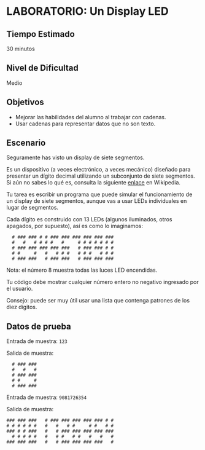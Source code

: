 # LABORATORIO: Un Display LED

## Tiempo Estimado

30 minutos

## Nivel de Dificultad

Medio

## Objetivos

* Mejorar las habilidades del alumno al trabajar con cadenas.
* Usar cadenas para representar datos que no son texto.

## Escenario

Seguramente has visto un display de siete segmentos.

Es un dispositivo (a veces electrónico, a veces mecánico) diseñado para presentar un dígito decimal utilizando un subconjunto de siete segmentos. Si aún no sabes lo qué es, consulta la siguiente [enlace](https://en.wikipedia.org/wiki/Seven-segment_display) en Wikipedia.

Tu tarea es escribir un programa que puede simular el funcionamiento de un display de siete segmentos, aunque vas a usar LEDs individuales en lugar de segmentos.

Cada dígito es construido con 13 LEDs (algunos iluminados, otros apagados, por supuesto), así es como lo imaginamos:

```
  # ### ### # # ### ### ### ### ### ### 
  #   #   # # # #   #     # # # # # # # 
  # ### ### ### ### ###   # ### ### # # 
  # #     #   #   # # #   # # #   # # # 
  # ### ###   # ### ###   # ### ### ###
```
Nota: el número 8 muestra todas las luces LED encendidas.

Tu código debe mostrar cualquier número entero no negativo ingresado por el usuario.

Consejo: puede ser muy útil usar una lista que contenga patrones de los diez dígitos.


## Datos de prueba

Entrada de muestra: `123`

Salida de muestra:
```
  # ### ### 
  #   #   # 
  # ### ### 
  # #     # 
  # ### ### 
```
Entrada de muestra: `9081726354`

Salida de muestra:
```
### ### ###   # ### ### ### ### ### # # 
# # # # # #   #   #   # #     # #   # # 
### # # ###   #   # ### ### ### ### ### 
  # # # # #   #   # #   # #   #   #   # 
### ### ###   #   # ### ### ### ###   # 
```